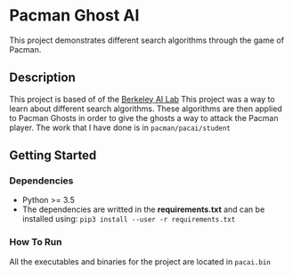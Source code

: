 # Pacman Ghost AI
This project demonstrates different search algorithms through the game of Pacman.

## Description
This project is based of of the [Berkeley AI Lab](http://ai.berkeley.edu/project_overview.html) This project was a way to learn about different search algorithms. These algorithms are then applied to Pacman Ghosts in order to give the ghosts a way to attack the Pacman player.
The work that I have done is in ``pacman/pacai/student``

## Getting Started
### Dependencies
* Python >= 3.5
* The dependencies are writted in the **requirements.txt** and can be installed using:  ``pip3 install --user -r requirements.txt``

### How To Run
All the executables and binaries for the project are located in `pacai.bin`

